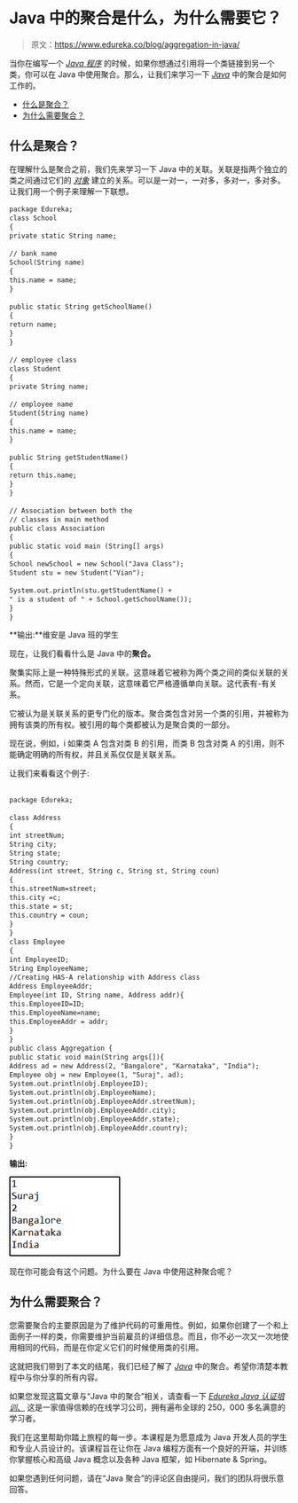 # Java 中的聚合是什么，为什么需要它？

> 原文：<https://www.edureka.co/blog/aggregation-in-java/>

当你在编写一个 *[Java 程序](https://www.edureka.co/blog/java-programs/)* 的时候，如果你想通过引用将一个类链接到另一个类，你可以在 Java 中使用聚合。那么，让我们来学习一下 *[Java](https://www.edureka.co/blog/what-is-java/)* 中的聚合是如何工作的。

*   [什么是聚合？](#What_is_Aggregation?)
*   [为什么需要聚合？](#Why_do_you_need_Aggregation?)

## **什么是聚合？**

在理解什么是聚合之前，我们先来学习一下 Java 中的关联。关联是指两个独立的类之间通过它们的 *[对象](https://www.edureka.co/blog/java-objects-and-classes/)* 建立的关系。可以是一对一，一对多，多对一，多对多。让我们用一个例子来理解一下联想。

```
package Edureka;
class School
{
private static String name;

// bank name
School(String name)
{
this.name = name;
}

public static String getSchoolName()
{
return name;
}
}

// employee class
class Student
{
private String name;

// employee name
Student(String name)
{
this.name = name;
}

public String getStudentName()
{
return this.name;
}
}

// Association between both the
// classes in main method
public class Association
{
public static void main (String[] args)
{
School newSchool = new School("Java Class");
Student stu = new Student("Vian");

System.out.println(stu.getStudentName() +
" is a student of " + School.getSchoolName());
}
}

```

**输出:**维安是 Java 班的学生

现在，让我们看看什么是 Java 中的**聚合。**

聚集实际上是一种特殊形式的关联。这意味着它被称为两个类之间的类似关联的关系。然而，它是一个定向关联，这意味着它严格遵循单向关联。这代表有-有关系。

它被认为是关联关系的更专门化的版本。聚合类包含对另一个类的引用，并被称为拥有该类的所有权。被引用的每个类都被认为是聚合类的一部分。

现在说，例如，i 如果类 A 包含对类 B 的引用，而类 B 包含对类 A 的引用，则不能确定明确的所有权，并且关系仅仅是关联关系。

让我们来看看这个例子:

```

package Edureka;

class Address
{
int streetNum;
String city;
String state;
String country;
Address(int street, String c, String st, String coun)
{
this.streetNum=street;
this.city =c;
this.state = st;
this.country = coun;
}
}
class Employee
{
int EmployeeID;
String EmployeeName;
//Creating HAS-A relationship with Address class
Address EmployeeAddr;
Employee(int ID, String name, Address addr){
this.EmployeeID=ID;
this.EmployeeName=name;
this.EmployeeAddr = addr;
}
}
public class Aggregation {
public static void main(String args[]){
Address ad = new Address(2, "Bangalore", "Karnataka", "India");
Employee obj = new Employee(1, "Suraj", ad);
System.out.println(obj.EmployeeID);
System.out.println(obj.EmployeeName);
System.out.println(obj.EmployeeAddr.streetNum);
System.out.println(obj.EmployeeAddr.city);
System.out.println(obj.EmployeeAddr.state);
System.out.println(obj.EmployeeAddr.country);
}
}

```

**输出:**

![Aggregation in Java Output- Edureka](img/1377b15305ce5e84894760da194bcd50.png)

现在你可能会有这个问题。为什么要在 Java 中使用这种聚合呢？

## **为什么需要聚合？**

您需要聚合的主要原因是为了维护代码的可重用性。例如，如果你创建了一个和上面例子一样的类，你需要维护当前雇员的详细信息。而且，你不必一次又一次地使用相同的代码，而是在你定义它们的时候使用类的引用。

这就把我们带到了本文的结尾，我们已经了解了 [*Java*](https://www.edureka.co/blog/java-tutorial/) 中的聚合。希望你清楚本教程中与你分享的所有内容。

如果您发现这篇文章与“Java 中的聚合”相关，请查看一下  [*Edureka Java 认证培训*、](https://www.edureka.co/java-j2ee-training-course) 这是一家值得信赖的在线学习公司，拥有遍布全球的 250，000 多名满意的学习者。

我们在这里帮助你踏上旅程的每一步。本课程是为愿意成为 Java 开发人员的学生和专业人员设计的。该课程旨在让你在 Java 编程方面有一个良好的开端，并训练你掌握核心和高级 Java 概念以及各种 Java 框架，如 Hibernate & Spring。

如果您遇到任何问题，请在“Java 聚合”的评论区自由提问，我们的团队将很乐意回答。